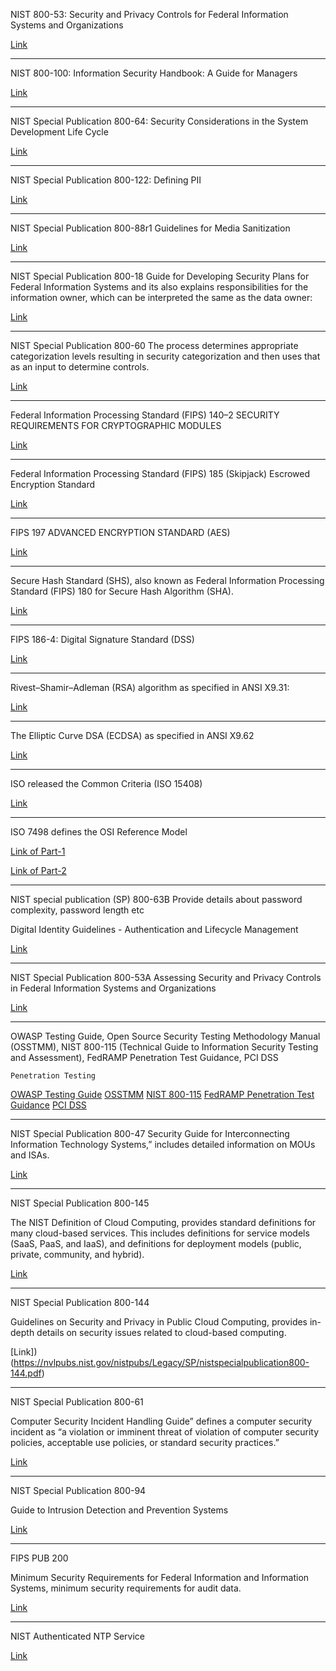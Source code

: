 NIST 800-53:
Security and Privacy Controls for Federal Information Systems and Organizations

[Link](https://nvlpubs.nist.gov/nistpubs/SpecialPublications/NIST.SP.800-53r4.pdf)

------------------------------------------------------
NIST 800-100:
Information Security Handbook: A Guide for Managers

[Link](https://nvlpubs.nist.gov/nistpubs/Legacy/SP/nistspecialpublication800-100.pdf)

------------------------------------------------------
NIST Special Publication 800-64:
Security Considerations in the System Development Life Cycle

[Link](https://csrc.nist.gov/publications/detail/sp/800-64/rev-2/archive/2008-10-16)

------------------------------------------------------
NIST Special Publication 800-122:
Defining PII

[Link](https://nvlpubs.nist.gov/nistpubs/Legacy/SP/nistspecialpublication800-122.pdf)

------------------------------------------------------
NIST Special Publication 800-88r1
Guidelines for Media Sanitization

[Link](https://nvlpubs.nist.gov/nistpubs/SpecialPublications/NIST.SP.800-88r1.pdf)

------------------------------------------------------
NIST Special Publication 800-18
Guide for Developing Security Plans for Federal Information Systems and its also explains responsibilities for the information owner, which can be interpreted the same as the data owner:

[Link](https://nvlpubs.nist.gov/nistpubs/Legacy/SP/nistspecialpublication800-18r1.pdf)

------------------------------------------------------
NIST Special Publication 800-60
The process determines appropriate categorization levels resulting in security categorization and then uses that as an input to determine controls.

[Link](https://nvlpubs.nist.gov/nistpubs/Legacy/SP/nistspecialpublication800-60v1r1.pdf)

------------------------------------------------------
Federal Information Processing Standard (FIPS) 140–2
SECURITY REQUIREMENTS FOR CRYPTOGRAPHIC MODULES

[Link](https://nvlpubs.nist.gov/nistpubs/FIPS/NIST.FIPS.140-2.pdf)

------------------------------------------------------
Federal Information Processing Standard (FIPS) 185 (Skipjack)
Escrowed Encryption Standard

[Link](https://csrc.nist.gov/csrc/media/publications/fips/185/archive/1994-02-09/documents/fips185.pdf)

------------------------------------------------------
FIPS 197 ADVANCED ENCRYPTION STANDARD (AES)

[Link](https://nvlpubs.nist.gov/nistpubs/FIPS/NIST.FIPS.197.pdf)

------------------------------------------------------
Secure Hash Standard (SHS), also known as Federal Information Processing Standard (FIPS) 180 for Secure Hash Algorithm (SHA).

[Link](https://csrc.nist.gov/csrc/media/publications/fips/180/4/final/documents/fips180-4-draft-aug2014.pdf)

------------------------------------------------------
FIPS 186-4: Digital Signature Standard (DSS)

[Link](https://csrc.nist.gov/publications/detail/fips/186/4/final)

------------------------------------------------------
Rivest–Shamir–Adleman (RSA) algorithm as specified in ANSI X9.31:

[Link](https://www.cryptsoft.com/pkcs11doc/v211/group__SEC__12__1__10__ANSI__X9__31__RSA.html)

------------------------------------------------------
The Elliptic Curve DSA (ECDSA) as specified in ANSI X9.62

[Link](https://standards.globalspec.com/std/1955141/ANSI%20X9.62)

------------------------------------------------------
ISO released the Common Criteria (ISO 15408)

[Link](https://www.google.com/search?q=ISO+15408&rlz=1C5CHFA_enAU761AU761&oq=ISO+15408&aqs=chrome..69i57.238j0j7&sourceid=chrome&ie=UTF-8)

------------------------------------------------------
ISO 7498 defines the OSI Reference Model

[Link of Part-1](https://www.iso.org/obp/ui/#iso:std:iso-iec:7498:-1:ed-1:v2:en)

[Link of Part-2](https://www.iso.org/obp/ui/#iso:std:iso:7498:-2:ed-1:v1:en)

------------------------------------------------------
NIST special publication (SP) 800-63B
Provide details about password complexity, password length etc

Digital Identity Guidelines - Authentication and Lifecycle Management

[Link](https://nvlpubs.nist.gov/nistpubs/SpecialPublications/NIST.SP.800-63b.pdf)

------------------------------------------------------
NIST Special Publication 800-53A
Assessing Security and Privacy Controls in Federal Information Systems and Organizations

[Link](https://nvlpubs.nist.gov/nistpubs/SpecialPublications/NIST.SP.800-53Ar4.pdf)

------------------------------------------------------
OWASP Testing Guide, Open Source Security Testing Methodology Manual (OSSTMM), NIST 800-115 (Technical Guide to Information Security Testing and Assessment), FedRAMP Penetration Test Guidance, PCI DSS

`Penetration Testing`

[OWASP Testing Guide](https://www.owasp.org/index.php/OWASP_Testing_Guide_v4_Table_of_Contents)
[OSSTMM](http://www.isecom.org/research/)
[NIST 800-115](https://nvlpubs.nist.gov/nistpubs/Legacy/SP/nistspecialpublication800-115.pdf)
[FedRAMP Penetration Test Guidance](https://www.fedramp.gov/assets/resources/documents/CSP_Penetration_Test_Guidance.pdf)
[PCI DSS](https://www.pcisecuritystandards.org/pci_security/)

------------------------------------------------------
NIST Special Publication 800-47
Security Guide for Interconnecting Information Technology Systems,” includes detailed information on MOUs and ISAs.

[Link](https://nvlpubs.nist.gov/nistpubs/Legacy/SP/nistspecialpublication800-47.pdf)

------------------------------------------------------
NIST Special Publication 800-145

The NIST Definition of Cloud Computing, provides standard definitions for many cloud-based services. This includes definitions for service models (SaaS, PaaS, and IaaS), and definitions for deployment models (public, private, community, and hybrid).

[Link](https://nvlpubs.nist.gov/nistpubs/Legacy/SP/nistspecialpublication800-145.pdf)

------------------------------------------------------
NIST Special Publication 800-144

Guidelines on Security and Privacy in Public Cloud Computing, provides in-depth details on security issues related to cloud-based computing.

[Link])(https://nvlpubs.nist.gov/nistpubs/Legacy/SP/nistspecialpublication800-144.pdf)

------------------------------------------------------
NIST Special Publication 800-61

Computer Security Incident Handling Guide” defines a computer security incident as “a violation or imminent threat of violation of computer security policies, acceptable use policies, or standard security practices.”

[Link](https://nvlpubs.nist.gov/nistpubs/SpecialPublications/NIST.SP.800-61r2.pdf)

------------------------------------------------------
NIST Special Publication 800-94

Guide to Intrusion Detection and Prevention Systems

[Link](https://nvlpubs.nist.gov/nistpubs/Legacy/SP/nistspecialpublication800-94.pdf)

------------------------------------------------------
FIPS PUB 200 

Minimum Security Requirements for Federal Information and Information Systems, minimum security requirements for audit data. 

[Link](https://csrc.nist.gov/csrc/media/publications/fips/200/final/documents/fips-200-final-march.pdf)

------------------------------------------------------
NIST Authenticated NTP Service

[Link](https://www.nist.gov/pml/time-and-frequency-division/time-services/nist-authenticated-ntp-service)